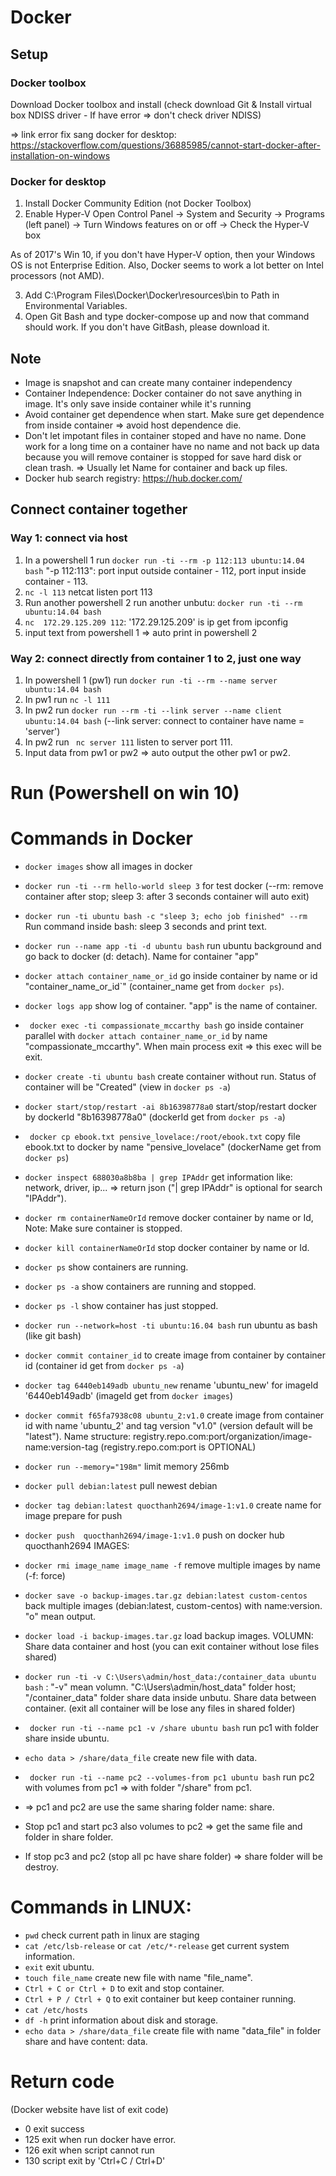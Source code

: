 # Docker
## Setup
### Docker toolbox
Download Docker toolbox and install (check download Git & Install virtual box NDISS driver - If have error => don't check driver NDISS)

=> link error fix sang docker for desktop: https://stackoverflow.com/questions/36885985/cannot-start-docker-after-installation-on-windows
### Docker for desktop

1. Install Docker Community Edition (not Docker Toolbox)
2. Enable Hyper-V
Open Control Panel -> System and Security -> Programs (left panel) -> Turn Windows features on or off -> Check the Hyper-V box

As of 2017's Win 10, if you don't have Hyper-V option, then your Windows OS is not Enterprise Edition. Also, Docker seems to work a lot better on Intel processors (not AMD).

3. Add C:\Program Files\Docker\Docker\resources\bin to Path in Environmental Variables.
4. Open Git Bash and type docker-compose up and now that command should work.
If you don't have GitBash, please download it.

## Note
- Image is snapshot and can create many container independency
- Container Independence: Docker container do not save anything in image. It's only save inside container while it's running
- Avoid container get dependence when start. Make sure get dependence from inside container => avoid host dependence die.
- Don't let impotant files in container stoped and have no name. Done work for a long time on a container have no name and not back up data because you will remove container is stopped for save hard disk or clean trash. => Usually let Name for container and back up files.
- Docker hub search registry: https://hub.docker.com/ 

## Connect container together
### Way 1: connect via host
1. In a powershell 1 run ```docker run -ti --rm -p 112:113 ubuntu:14.04 bash``` "-p 112:113": port input outside container - 112, port input inside container - 113.
2. ```nc -l 113``` netcat listen port 113
3. Run another powershell 2 run another unbutu: ```docker run -ti --rm ubuntu:14.04 bash```
4. ```nc  172.29.125.209 112```: '172.29.125.209' is ip get from ipconfig
5. input text from powershell 1 => auto print in powershell 2
### Way 2: connect directly from container 1 to 2, just one way
1. In powershell 1 (pw1) run ```docker run -ti --rm --name server ubuntu:14.04 bash```
2. In pw1 run ```nc -l 111``` 
3. In pw2 run ```docker run --rm -ti --link server --name client ubuntu:14.04 bash``` (--link server: connect to container have name = 'server')
4. In pw2 run ``` nc server 111``` listen to server port 111.
5. Input data from pw1 or pw2 => auto output the other pw1 or pw2.


# Run (Powershell on win 10)
# Commands in Docker
- ```docker images``` show all images in docker
- ```docker run -ti --rm hello-world sleep 3``` for test docker (--rm: remove container after stop; sleep 3: after 3 seconds container will auto exit)
- ```docker run -ti ubuntu bash -c "sleep 3; echo job finished" --rm``` Run command inside bash: sleep 3 seconds and print text.
- ```docker run --name app -ti -d ubuntu bash``` run ubuntu background and go back to docker (d: detach). Name for container "app"

- ```docker attach container_name_or_id``` go inside container by name or id "container_name_or_id`" (container_name get from ```docker ps```).
- ```docker logs app``` show log of container. "app" is the name of container.
- ``` docker exec -ti compassionate_mccarthy bash``` go inside container parallel with ```docker attach container_name_or_id``` by name "compassionate_mccarthy". When main process exit => this exec will be exit.

 - ```docker create -ti ubuntu bash``` create container without run. Status of container will be "Created" (view in ```docker ps -a```)
 - ```docker start/stop/restart -ai 8b16398778a0``` start/stop/restart docker by dockerId "8b16398778a0" (dockerId get from ```docker ps -a```)
 - ``` docker cp ebook.txt pensive_lovelace:/root/ebook.txt``` copy file ebook.txt to docker by name "pensive_lovelace" (dockerName get from ```docker ps```)
- ```docker inspect 688030a8b8ba | grep IPAddr``` get information like: network, driver, ip... => return json ("| grep IPAddr" is optional for search "IPAddr"). 
- ```docker rm containerNameOrId``` remove docker container by name or Id, Note: Make sure container is stopped.
- ```docker kill containerNameOrId``` stop docker container by name or Id.
- ```docker ps``` show containers are running.
- ```docker ps -a``` show containers are running and stopped.
- ```docker ps -l``` show container has just stopped.
- ```docker run --network=host -ti ubuntu:16.04 bash``` run ubuntu as bash (like git bash)
- ```docker commit container_id``` to create image from container by container id (container id get from ```docker ps -a```)
- ```docker tag 6440eb149adb ubuntu_new``` rename 'ubuntu_new' for imageId '6440eb149adb' (imageId get from ```docker images```)
- ```docker commit f65fa7938c08 ubuntu_2:v1.0``` create image from container id with name 'ubuntu_2' and tag version "v1.0" (version default will be "latest"). Name structure: registry.repo.com:port/organization/image-name:version-tag (registry.repo.com:port is OPTIONAL)
- ```docker run --memory="198m"``` limit memory 256mb

- ```docker pull debian:latest``` pull newest debian
- ```docker tag debian:latest quocthanh2694/image-1:v1.0``` create name for image prepare for push
- ```docker push  quocthanh2694/image-1:v1.0``` push on docker hub quocthanh2694
IMAGES:
- ```docker rmi image_name image_name -f``` remove multiple images by name (-f: force)
- ```docker save -o backup-images.tar.gz debian:latest custom-centos``` back multiple images (debian:latest,  custom-centos) with name:version. "o" mean output.
- ```docker load -i backup-images.tar.gz``` load backup images.
VOLUMN: 
Share data container and host (you can exit container without lose files shared)
- ```docker run -ti -v C:\Users\admin/host_data:/container_data ubuntu bash``` : "-v" mean volumn. "C:\Users\admin/host_data" folder host; "/container_data" folder share data inside unbutu.
Share data between container. (exit all container will be lose any files in shared folder)
- ``` docker run -ti --name pc1 -v /share ubuntu bash``` run pc1 with folder share inside ubuntu.
- ```echo data > /share/data_file``` create new file with data.
- ``` docker run -ti --name pc2 --volumes-from pc1 ubuntu bash``` run pc2 with volumes from pc1 => with folder "/share" from pc1.
- => pc1 and pc2 are use the same sharing folder name: share.
- Stop pc1 and start pc3 also volumes to pc2 => get the same file and folder in share folder.
- If stop pc3 and pc2 (stop all pc have share folder) => share folder will be destroy.

# Commands in LINUX:
 - ```pwd``` check current path in linux are staging
 - ```cat /etc/lsb-release``` or ```cat /etc/*-release``` get current system information. 
 - ```exit``` exit ubuntu.
 - ```touch file_name``` create new file with name "file_name". 
 - ```Ctrl + C or Ctrl + D``` to exit and stop container.
 - ```Ctrl + P / Ctrl + Q``` to exit container but keep container running.
 - ```cat /etc/hosts``` 
 - ```df -h``` print information about disk and storage.
 - ```echo data > /share/data_file``` create file with name "data_file" in folder share and have content: data.
 
 # Return code 
 (Docker website have list of exit code)
 - 0 exit success
 - 125 exit when run docker have error.
 - 126 exit when script cannot run
 - 130 script exit by 'Ctrl+C / Ctrl+D'


 
 
 
 
